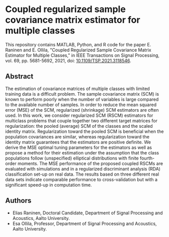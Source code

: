 # Coupled regularized sample covariance matrix estimator for multiple classes
This repository contains MATLAB, Python, and R code for the paper E. Raninen and E. Ollila, "Coupled Regularized Sample Covariance Matrix Estimator for Multiple Classes," in IEEE Transactions on Signal Processing, vol. 69, pp. 5681-5692, 2021, doi: [10.1109/TSP.2021.3118546](https://doi.org/10.1109/TSP.2021.3118546).

## Abstract

The estimation of covariance matrices of multiple classes with limited training data is a difficult problem. The sample covariance matrix (SCM) is known to perform poorly when the number of variables is large compared to the available number of samples. In order to reduce the mean squared error (MSE) of the SCM, regularized (shrinkage) SCM estimators are often used. In this work, we consider regularized SCM (RSCM) estimators for multiclass problems that couple together two different target matrices for regularization: the pooled (average) SCM of the classes and the scaled identity matrix. Regularization toward the pooled SCM is beneficial when the population covariances are similar, whereas regularization toward the identity matrix guarantees that the estimators are positive definite. We derive the MSE optimal tuning parameters for the estimators as well as propose a method for their estimation under the assumption that the class populations follow (unspecified) elliptical distributions with finite fourth-order moments. The MSE performance of the proposed coupled RSCMs are evaluated with simulations and in a regularized discriminant analysis (RDA) classification set-up on real data. The results based on three different real data sets indicate comparable performance to cross-validation but with a significant speed-up in computation time. 

## Authors
- Elias Raninen, Doctoral Candidate, Department of Signal Processing and Acoustics, Aalto University.
- Esa Ollila, Professor, Department of Signal Processing and Acoustics, Aalto University.
